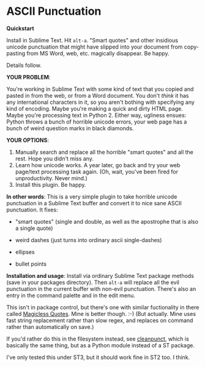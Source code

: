 # ASCII Punctuation

**Quickstart**

Install in Sublime Text.  Hit `alt-a`.  "Smart quotes" and other insidious unicode punctuation that might have slipped into your document from copy-pasting from MS Word, web, etc. magically disappear.  Be happy.

Details follow.

**YOUR PROBLEM**: 

You're working in Sublime Text with some kind of text that you copied and pasted in from the web, or from a Word document.  You don't *think* it has any international characters in it, so you aren't bothing with specifying any kind of encoding.  Maybe you're making a quick and dirty HTML page.  Maybe you're processing text in Python 2.  Either way, ugliness ensues: Python throws a bunch of horrible unicode errors, your web page has a bunch of weird question marks in black diamonds.  

**YOUR OPTIONS**: 

1.  Manually search and replace all the horrible "smart quotes" and all the rest.  Hope you didn't miss any.
2.  Learn how unicode works.  A year later, go back and try your web page/text processing task again.  (Oh, wait, you've been fired for unproductivity.  Never mind.)
3.  Install this plugin.  Be happy.

**In other words**: This is a very simple plugin to take horrible unicode punctuation in a Sublime Text buffer and convert it to nice sane ASCII punctuation.  It fixes: 

- "smart quotes" (single and double, as well as the apostrophe that is also a single quote) 

- weird dashes (just turns into ordinary ascii single-dashes) 

- ellipses

- bullet points 

**Installation and usage**: Install via ordinary Sublime Text package methods (save in your packages directory).  Then `alt-a` will replace all the evil punctuation in the current buffer with non-evil punctuation.  There's also an entry in the command palette and in the edit menu.  

This isn't in package control, but there's one with similar fuctionality in there called [Magicless Quotes](https://github.com/daryltucker/MagiclessQuotes). Mine is better though.  :-)   (But actually.  Mine uses fast string replacement rather than slow regex, and replaces on command rather than automatically on save.)

If you'd rather do this in the filesystem instead, see [cleanpunct](https://github.com/paultopia/cleanpunct), which is basically the same thing, but as a Python module instead of a ST package.

I've only tested this under ST3, but it should work fine in ST2 too.  I think.
